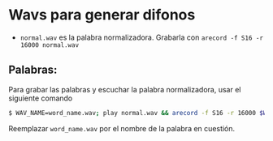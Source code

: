 # Wavs para generar difonos

- `normal.wav` es la palabra normalizadora. Grabarla con `arecord -f S16 -r 16000 normal.wav`

## Palabras:

Para grabar las palabras y escuchar la palabra normalizadora, usar el siguiente comando

```bash
$ WAV_NAME=word_name.wav; play normal.wav && arecord -f S16 -r 16000 $WAV_NAME && play normal.wav $WAV_NAME
```

Reemplazar `word_name.wav` por el nombre de la palabra en cuestión.
